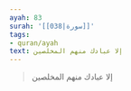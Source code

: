 ```yaml
---
ayah: 83
surah: '[[038|سورة]]'
tags:
- quran/ayah
text: إلا عبادك منهم المخلصين
---
```

> إلا عبادك منهم المخلصين
